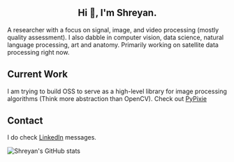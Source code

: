 <h2 align="center">Hi 👋, I'm Shreyan.</h1>

A researcher with a focus on signal, image, and video processing (mostly quality assessment). I also dabble in computer vision, data science, natural language processing, art and anatomy. 
Primarily working on satellite data processing right now. 

## Current Work
I am trying to build OSS to serve as a high-level library for image processing algorithms (Think more abstraction than OpenCV). Check out [PyPixie](https://www.github.com/pneycho/pypixie)

## Contact
I do check [LinkedIn](https://www.linkedin.com/in/shreyansanyal/) messages.

![Shreyan's GitHub stats](https://github-readme-stats.vercel.app/api?username=pneycho&show_icons=true&theme=tokyonight)


